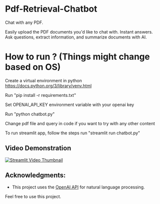 # Pdf-Retrieval-Chatbot


Chat with any PDF.

Easily upload the PDF documents you'd like to chat with. Instant answers. Ask questions, extract information, and summarize documents with AI.

# How to run ? (Things might change based on OS)
Create a virtual environment in python https://docs.python.org/3/library/venv.html

Run "pip install -r requirements.txt"

Set OPENAI_API_KEY environment variable with your openai key

Run "python chatbot.py"

Change pdf file and query in code if you want to try with any other content

To run streamlit app, follow the steps run "streamlit run chatbot.py"


## Video Demonstration

[![Streamlit Video Thumbnail](https://github.com/user-attachments/assets/1f9c2d85-c660-4cc0-a556-2b54bfa4d5d7)](https://github.com/Versha111/Pdf-Retrieval-Chatbot/releases/download/chatbot/streamlit-mepdf1-2024-07-15-11-07-41%20-%20Copy.webm)



## Acknowledgments:
- This project uses the [OpenAI API](https://openai.com) for natural language processing.

Feel free to use this project.


